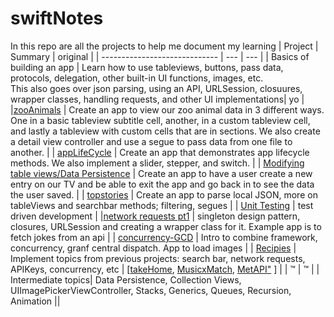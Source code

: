 # swiftNotes

In this repo are all the projects to help me document my learning 
| Project | Summary | original |
| ----------------------------- | --- | --- |
| Basics of building an app | Learn how to use tableviews, buttons, pass data, protocols, delegation, other built-in UI functions, images, etc.<br> This also goes over json parsing, using an API, URLSession, closuures, wrapper classes, handling requests, and other UI implementations| yo |
|<a href="https://github.com/chakane3/swiftNotes/tree/main/Pursuit-UIKit/Unit2/zooAnimals">zooAnimals</a> | Create an app to view our zoo animal data in 3 different ways. One in a basic tableview subtitle cell, another, in a custom tableview cell, and lastly a tableview with custom cells that are in sections. We also create a detail view controller and use a segue to pass data from one file to another. |
| <a href="https://github.com/chakane3/swiftNotes/tree/main/Pursuit-UIKit/Unit2/appLifeCycle">appLifeCycle</a>  | Create an app that demonstrates app lifecycle methods. We also implement a slider, stepper, and switch. |
| <a href="https://github.com/chakane3/swiftNotes/tree/main/Pursuit-UIKit/Unit2/scheduler">Modifying table views/Data Persistence</a> | Create an app to have a user create a new entry on our TV and be able to exit the app and go back in to see the data the user saved. |
| <a href="https://github.com/chakane3/swiftNotes/tree/main/Pursuit-UIKit/Unit2/stories">topstories</a> | Create an app to parse local JSON, more on tableViews and searchbar methods; filtering, segues | 
| <a href="https://github.com/chakane3/swiftNotes/tree/main/Pursuit-UIKit/Unit2/tdd">Unit Testing</a> | test driven development |
|<a href="https://github.com/chakane3/swiftNotes/tree/main/Pursuit-UIKit/Unit2/getR">network requests pt1</a> | singleton design pattern, closures, URLSession and creating a wrapper class for it. Example app is to fetch jokes from an api |
| <a href="https://github.com/chakane3/swiftNotes/tree/main/Pursuit-UIKit/Unit2/concurrency">concurrency-GCD</a> | Intro to combine framework, concurrency, granf central dispatch. App to load images |
| <a href="https://github.com/chakane3/swiftNotes/tree/main/Pursuit-UIKit/Unit2/Recipies">Recipies</a> | Implement topics from previous projects: search bar, network requests, APIKeys, concurrency, etc | [<a href="https://github.com/chakane3/takeHome">takeHome</a>, <a href="https://github.com/chakane3/swiftNotes/tree/main/Pursuit-UIKit/Unit2/MusixMatch">MusicxMatch</a>, <a href="https://github.com/chakane3/MetMobile">MetAPI"</a>  ] |
| ™ | ™ |
| Intermediate topics| Data Persistence, Collection Views, UIImagePickerViewController, Stacks, Generics, Queues, Recursion, Animation ||
